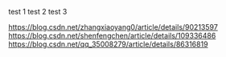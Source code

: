 test 1
test 2
test 3

https://blog.csdn.net/zhangxiaoyang0/article/details/90213597
https://blog.csdn.net/shenfengchen/article/details/109336486
https://blog.csdn.net/qq_35008279/article/details/86316819
